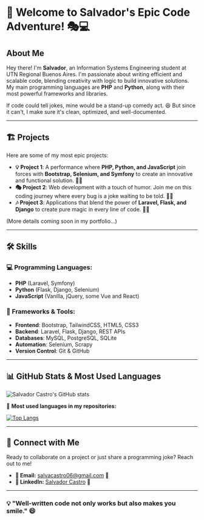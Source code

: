 # 🚀 Welcome to Salvador's Epic Code Adventure! 🎭💻

## About Me

Hey there! I'm **Salvador**, an Information Systems Engineering student at UTN Regional Buenos Aires. I'm passionate about writing efficient and scalable code, blending creativity with logic to build innovative solutions. My main programming languages are **PHP** and **Python**, along with their most powerful frameworks and libraries.

If code could tell jokes, mine would be a stand-up comedy act. 😆 But since it can't, I make sure it's clean, optimized, and well-documented.

---

## 🏗️ Projects

Here are some of my most epic projects:

- **💡 Project 1**: A performance where **PHP, Python, and JavaScript** join forces with **Bootstrap, Selenium, and Symfony** to create an innovative and functional solution. 🎩✨
- **🎭 Project 2**: Web development with a touch of humor. Join me on this coding journey where every bug is a joke waiting to be told. 🌟🤣
- **🎶 Project 3**: Applications that blend the power of **Laravel, Flask, and Django** to create pure magic in every line of code. 🎵✨

(More details coming soon in my portfolio...)

---

## 🛠️ Skills

### 💻 Programming Languages:
- **PHP** (Laravel, Symfony)
- **Python** (Flask, Django, Selenium)
- **JavaScript** (Vanilla, jQuery, some Vue and React)

### 🔧 Frameworks & Tools:
- **Frontend**: Bootstrap, TailwindCSS, HTML5, CSS3
- **Backend**: Laravel, Flask, Django, REST APIs
- **Databases**: MySQL, PostgreSQL, SQLite
- **Automation**: Selenium, Scrapy
- **Version Control**: Git & GitHub

---

## 📊 GitHub Stats & Most Used Languages

![Salvador Castro's GitHub stats](https://github-readme-stats.vercel.app/api?username=salvador-castro&show_icons=true&theme=transparent)

📌 **Most used languages in my repositories:**

[![Top Langs](https://github-readme-stats.vercel.app/api/top-langs/?username=salvador-castro)](https://github.com/salvador-castro/github-readme-stats)

---

## 🤝 Connect with Me

Ready to collaborate on a project or just share a programming joke? Reach out to me!

- **📧 Email:** [salvacastro06@gmail.com](mailto:salvacastro06@gmail.com) 📩
- **💼 LinkedIn:** [Salvador Castro](https://www.linkedin.com/in/salvador-castro95/) 🚀

---

### 💡 "Well-written code not only works but also makes you smile." 😄
